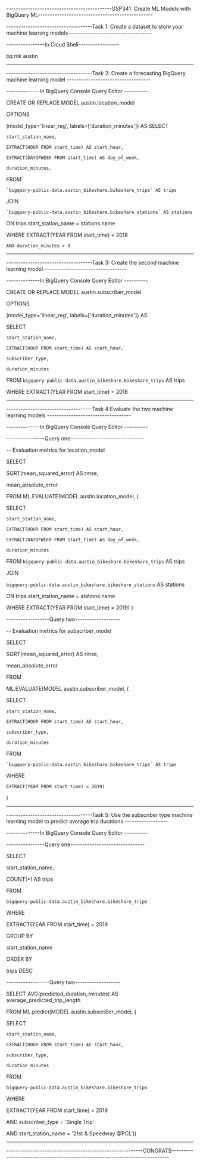 --------------------------------------------GSP341: Create ML Models with BigQuery ML------------------------------------------------

------------------------------------Task 1: Create a dataset to store your machine learning models-----------------------------------

----------------In Cloud Shell-----------------

bq mk austin

--------------------------------------------------------------------------------------------------------------------------------------

------------------------------------Task 2: Create a forecasting BigQuery machine learning model -----------------------------------


--------------In BigQuery Console Query Editor ----------

CREATE OR REPLACE MODEL austin.location_model

OPTIONS

  (model_type='linear_reg', labels=['duration_minutes']) AS
SELECT

    start_station_name,
    
    EXTRACT(HOUR FROM start_time) AS start_hour,
    
    EXTRACT(DAYOFWEEK FROM start_time) AS day_of_week,
    
    duration_minutes,
    
FROM

    `bigquery-public-data.austin_bikeshare.bikeshare_trips` AS trips
    
JOIN

    `bigquery-public-data.austin_bikeshare.bikeshare_stations` AS stations
    
ON
    trips.start_station_name = stations.name
    
WHERE
    EXTRACT(YEAR FROM start_time) = 2018
    
    AND duration_minutes > 0
--------------------------------------------------------------------------------------------------------------------------------------

------------------------------------Task 3: Create the second machine learning model-----------------------------------

--------------In BigQuery Console Query Editor ----------

CREATE OR REPLACE MODEL austin.subscriber_model

OPTIONS

  (model_type='linear_reg', labels=['duration_minutes']) AS
  
SELECT

    start_station_name,
    
    EXTRACT(HOUR FROM start_time) AS start_hour,
    
    subscriber_type,
    
    duration_minutes
    
FROM `bigquery-public-data.austin_bikeshare.bikeshare_trips` AS trips

WHERE EXTRACT(YEAR FROM start_time) = 2018

--------------------------------------------------------------------------------------------------------------------------------------

------------------------------------Task 4:Evaluate the two machine learning models -----------------------------------

--------------In BigQuery Console Query Editor ----------

----------------Query one-------------------------------

-- Evaluation metrics for location_model

SELECT

  SQRT(mean_squared_error) AS rmse,
  
  mean_absolute_error
  
FROM
  ML.EVALUATE(MODEL austin.location_model, (
  
  SELECT
  
    start_station_name,
    
    EXTRACT(HOUR FROM start_time) AS start_hour,
    
    EXTRACT(DAYOFWEEK FROM start_time) AS day_of_week,
    
    duration_minutes
    
  FROM
    `bigquery-public-data.austin_bikeshare.bikeshare_trips` AS trips
    
  JOIN
  
   `bigquery-public-data.austin_bikeshare.bikeshare_stations` AS stations
   
  ON
    trips.start_station_name = stations.name
    
  WHERE EXTRACT(YEAR FROM start_time) = 2019)
)

------------------Query two-------------------

-- Evaluation metrics for subscriber_model

SELECT

  SQRT(mean_squared_error) AS rmse,
  
  mean_absolute_error
  
FROM

  ML.EVALUATE(MODEL austin.subscriber_model, (
  
  SELECT
  
    start_station_name,
    
    EXTRACT(HOUR FROM start_time) AS start_hour,
    
    subscriber_type,
    
    duration_minutes
    
  FROM
  
    `bigquery-public-data.austin_bikeshare.bikeshare_trips` AS trips
    
  WHERE
  
    EXTRACT(YEAR FROM start_time) = 2019)
)

--------------------------------------------------------------------------------------------------------------------------------------

------------------------------------Task 5: Use the subscriber type machine learning model to predict average trip durations ------------------

--------------In BigQuery Console Query Editor ----------

----------------Query one-------------------------------

SELECT

  start_station_name,
  
  COUNT(*) AS trips
  
FROM

  `bigquery-public-data.austin_bikeshare.bikeshare_trips`
  
WHERE

  EXTRACT(YEAR FROM start_time) = 2019
  
GROUP BY

  start_station_name
  
ORDER BY

  trips DESC
  
  ------------------Query two-------------------
  
  SELECT AVG(predicted_duration_minutes) AS average_predicted_trip_length
  
FROM ML.predict(MODEL austin.subscriber_model, (

SELECT

    start_station_name,
    
    EXTRACT(HOUR FROM start_time) AS start_hour,
    
    subscriber_type,
    
    duration_minutes
    
FROM

  `bigquery-public-data.austin_bikeshare.bikeshare_trips`
  
WHERE

  EXTRACT(YEAR FROM start_time) = 2019
  
  AND subscriber_type = 'Single Trip'
  
  AND start_station_name = '21st & Speedway @PCL'))

--------------------------------------------------------------------------------------------------------------------------------------

---------------------------------------------------------CONGRATS-----------------------------------------------------------------------------
